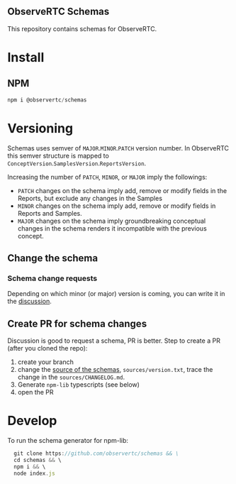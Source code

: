 ## ObserveRTC Schemas

This repository contains schemas for ObserveRTC.

# Install

## NPM
```javascript
npm i @observertc/schemas
```



# Versioning

Schemas uses semver of `MAJOR`.`MINOR`.`PATCH` version number. 
In ObserveRTC this semver structure is mapped to `ConceptVersion`.`SamplesVersion`.`ReportsVersion`.

Increasing the number of `PATCH`, `MINOR`, or `MAJOR` imply the followings:
 * `PATCH` changes on the schema imply add, remove or modify fields in the Reports, but exclude any changes in the Samples
 * `MINOR` changes on the schema imply add, remove or modify fields in Reports and Samples.
 * `MAJOR` changes on the schema imply groundbreaking conceptual changes in the schema renders it incompatible with the previous concept.

## Change the schema

### Schema change requests

Depending on which minor (or major) version is coming, you can write it in the [discussion](https://github.com/ObserveRTC/schemas/discussions).


## Create PR for schema changes

Discussion is good to request a schema, PR is better.
Step to create a PR (after you cloned the repo):
1. create your branch
2. change the [source of the schemas](/sources), `sources/version.txt`, trace the change in the `sources/CHANGELOG.md`.
3. Generate `npm-lib` typescripts (see below)
4. open the PR




# Develop

To run the schema generator for npm-lib:

```javascript
  git clone https://github.com/observertc/schemas && \
  cd schemas && \
  npm i && \
  node index.js
```


